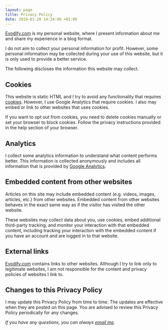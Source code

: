 ```yaml
---
layout: page
title: Privacy Policy
date: 2019-01-20 14:24:09 +01:00
---
```



<p><a href="{{ site.baseurl }}/">Evodify.com</a> is my personal website, where I present information about me and share my experience in a blog format. </p>

<p>I do not aim to collect your personal information for profit. However, some personal information may be collected during your use of this website, but it is only used to provide a better service.</p>

<p>The following discloses the information this website may collect.</p>

<h2>Cookies</h2>

<p>This website is static HTML and I try to avoid any functionality that requires <a href="https://en.wikipedia.org/wiki/HTTP_cookie" target="_blank">cookies</a>. However, I use Google Analytics that require cookies. I also may embed or link to other websites that uses cookies.</p>

<p>If you want to opt out from cookies, you need to delete cookies manually or set your browser to block cookies. Follow the privacy instructions provided in the help section of your browser.</p>

<h2>Analytics</h2>

<p>I collect some analytics information to understand what content performs better. This information is collected anonymously and includes all information that is provided by <a href="https://analytics.google.com" target="_blank">Google Analytics</a>.</p>

<h2>Embedded content from other websites</h2>

<p>Articles on this site may include embedded content (e.g. videos, images, articles, etc.) from other websites. Embedded content from other websites behaves in the exact same way as if the visitor has visited the other website.</p>

<p>These websites may collect data about you, use cookies, embed additional third-party tracking, and monitor your interaction with that embedded content, including tracking your interaction with the embedded content if you have an account and are logged in to that website.</p>

<h2>External links</h2>

<p><a href="{{ site.baseurl }}/">Evodify.com</a> contains links to other websites. Although I try to link only to legitimate websites, I am not responsible for the content and privacy policies of websites I link to.</p>

<h2>Changes to this Privacy Policy</h2>

<p>I may update this Privacy Policy from time to time. The updates are effective when they are posted on this page. You are advised to review this Privacy Policy periodically for any changes.</p>

<p><em>If you have any questions, you can always <a href="mailto:dmytro.kryvokhyzha@evobio.eu">email me</a>.</em></p>

